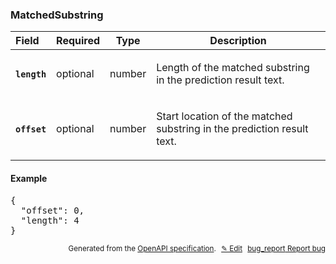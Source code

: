 <!--- This is a generated file, do not edit! -->
<!--- [START woosmap_http_schema_woosmap-platform-api-reference_matchedsubstring] -->
<h3 class="schema-object" id="Woosmap Platform API Reference_MatchedSubstring">MatchedSubstring</h3>

| Field                                                                                                 | Required | Type   | Description                                                                                                                  |
| :---------------------------------------------------------------------------------------------------- | -------- | ------ | ---------------------------------------------------------------------------------------------------------------------------- |
| <h4 id="MatchedSubstring-length" class="add-link schema-object-property-key"><code>length</code></h4> | optional | number | <div class="nonref-property-description"><p>Length of the matched substring in the prediction result text.</p></div>         |
| <h4 id="MatchedSubstring-offset" class="add-link schema-object-property-key"><code>offset</code></h4> | optional | number | <div class="nonref-property-description"><p>Start location of the matched substring in the prediction result text.</p></div> |

<h4 class="schema-object-example" id="Woosmap Platform API Reference_MatchedSubstring-example">Example</h4>

<pre class="notranslate lang-json prettyprint">{
  "offset": 0,
  "length": 4
}</pre>

<p style="text-align: right; font-size: smaller;">Generated from the <a data-label="openapi-github" href="https://github.com/woosmap/openapi-specification" title="Woosmap OpenAPI Specification" class="external">OpenAPI specification</a>.
<a data-label="openapi-github-woosmap-http-schema-woosmap-platform-api-reference-matchedsubstring" data-action="edit" style="margin-left: 5px;" href="https://github.com/woosmap/openapi-specification/blob/main/specification/schemas/Woosmap Platform API Reference_MatchedSubstring.yml" title="Edit on GitHub">✎ Edit</a>
<a data-label="openapi-github-woosmap-http-schema-woosmap-platform-api-reference-matchedsubstring" data-action="bug" style="margin-left: 5px;" href="https://github.com/woosmap/openapi-specification/issues/new?assignees=&labels=type%3A+bug%2C+triage+me&template=bug_report.md&title=[schemas] Bug - Woosmap Platform API Reference_MatchedSubstring" title="File bug for schemas on GitHub"><span class="material-icons">bug_report</span> Report bug</a>
</p>

<!--- [END woosmap_http_schema_woosmap-platform-api-reference_matchedsubstring] -->
